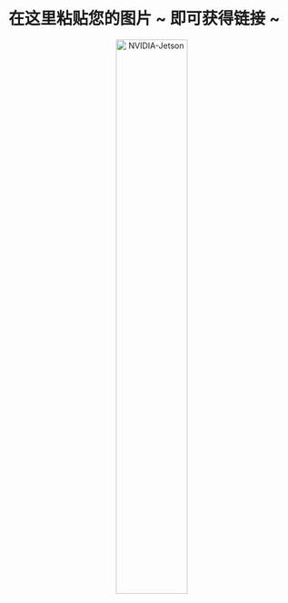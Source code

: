 # 在这里粘贴您的图片 ~ 即可获得链接 ~
<div style="text-align: center;">
  <img src="https://github.com/AI-Tianlong/Useful-Tools/assets/50650583/b5466cfd-71a9-4e06-9823-c253a97d57b5" alt="NVIDIA-Jetson" width="50%">  
</div>
